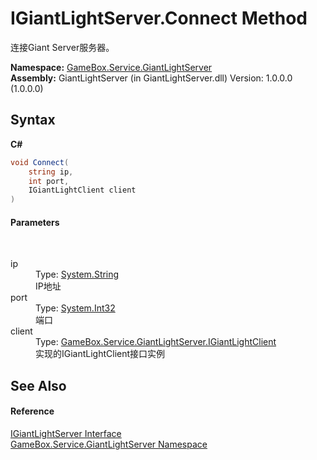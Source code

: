 # IGiantLightServer.Connect Method 
 

连接Giant Server服务器。

**Namespace:**&nbsp;<a href="df9677b3-bd7e-17b5-92ff-651277bf4c03">GameBox.Service.GiantLightServer</a><br />**Assembly:**&nbsp;GiantLightServer (in GiantLightServer.dll) Version: 1.0.0.0 (1.0.0.0)

## Syntax

**C#**<br />
``` C#
void Connect(
	string ip,
	int port,
	IGiantLightClient client
)
```


#### Parameters
&nbsp;<dl><dt>ip</dt><dd>Type: <a href="http://msdn2.microsoft.com/zh-cn/library/s1wwdcbf" target="_blank">System.String</a><br />IP地址</dd><dt>port</dt><dd>Type: <a href="http://msdn2.microsoft.com/zh-cn/library/td2s409d" target="_blank">System.Int32</a><br />端口</dd><dt>client</dt><dd>Type: <a href="477c1e5e-3892-ea8c-b540-b61c793134fb">GameBox.Service.GiantLightServer.IGiantLightClient</a><br />实现的IGiantLightClient接口实例</dd></dl>

## See Also


#### Reference
<a href="e651884b-5198-83c8-ba5e-12507d271b5c">IGiantLightServer Interface</a><br /><a href="df9677b3-bd7e-17b5-92ff-651277bf4c03">GameBox.Service.GiantLightServer Namespace</a><br />